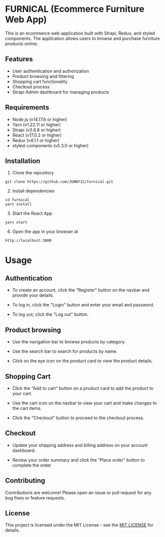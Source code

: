 # FURNICAL (Ecommerce Furniture Web App)
This is an ecommerce web application built with Strapi, Redux, and styled components. The application allows users to browse and purchase furniture products online.

## Features
- User authentication and authorization
- Product browsing and filtering
- Shopping cart functionality
- Checkout process
- Strapi Admin dashboard for managing products 


## Requirements
- Node.js (v14.17.6 or higher)
- Yarn (v1.22.11 or higher)
- Strapi (v3.6.8 or higher)
- React (v17.0.2 or higher)
- Redux (v4.1.1 or higher)
- styled-components (v5.3.0 or higher)

## Installation
1. Clone the repository
```
git clone https://github.com/JUNNY12/furnical.git

```
2. Install dependencies

```
cd furnical
yarn install

```
3. Start the React App

```
yarn start

```

6. Open the app in your browser at
 ``` 
 http://localhost:3000
 
 ```
# Usage

## Authentication
- To create an account, click the "Register" button on the navbar and provide your details.

- To log in, click the "Login" button and enter your email and password.

- To log out, click the "Log out" button.

## Product browsing
- Use the navigation bar to browse products by category.

- Use the search bar to search for products by name.

- Click on the eye icon on the product card to view the product details.

## Shopping Cart
- Click the "Add to cart" button on a product card to add the product to your cart.

- Use the cart icon on the navbar to view your cart and make changes to the cart items.

- Click the "Checkout" button to proceed to the checkout process.

## Checkout 
- Update your shipping address and billing address on your account dashboard.

- Review your order summary and click the "Place order" button to complete the order

## Contributing

Contributions are welcome! Please open an issue or pull request for any bug fixes or feature requests.

## License 
This project is licensed under the MIT License - see the [MIT LICENSE](LICENSE.md) for details.